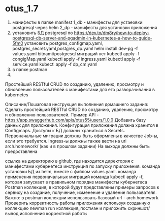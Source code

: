 # otus_1.7
1. манифесты в папке manifest
    1_db - манифесты для устаеовки postgresql через helm
    2_dp - манифесты для установки приложения
2. установить БД postgresql по https://dev.to/dm8ry/how-to-deploy-postgresql-db-server-and-pgadmin-in-kubernetes-a-how-to-guide-5fm0
    установить postgres_configmap.yaml, postgres_secret.yaml,postgres_dp.yaml
    helm install dev-pg -f values.yaml bitnami/postgresql
    миграций нет
    kubectl apply -f congigMap.yaml
    kubectl apply -f ingress.yaml
    kubectl apply -f service.yaml
    kubectl apply -f dp_cm.yaml
3. в папке postman
4. 

Простейший RESTful CRUD по созданию, удалению, просмотру и обновлению пользователей с манифестами для его разворачивания в kubernetes

Описание/Пошаговая инструкция выполнения домашнего задания:
Сделать простейший RESTful CRUD по созданию, удалению, просмотру и обновлению пользователей.
Пример API - https://app.swaggerhub.com/apis/otus55/users/1.0.0
Добавить базу данных для приложения.
Конфигурация приложения должна хранится в Configmaps.
Доступы к БД должны храниться в Secrets.
Первоначальные миграции должны быть оформлены в качестве Job-ы, если это требуется.
Ingress-ы должны также вести на url arch.homework/ (как и в прошлом задании)
На выходе должны быть предоставлена

ссылка на директорию в github, где находится директория с манифестами кубернетеса
инструкция по запуску приложения.
команда установки БД из helm, вместе с файлом values.yaml.
команда применения первоначальных миграций
команда kubectl apply -f, которая запускает в правильном порядке манифесты кубернетеса
Postman коллекция, в которой будут представлены примеры запросов к сервису на создание, получение, изменение и удаление пользователя. Важно: в postman коллекции использовать базовый url - arch.homework.
Проверить корректность работы приложения используя созданную коллекцию newman run коллекция_постман и приложить скриншот/вывод исполнения корректной работы

